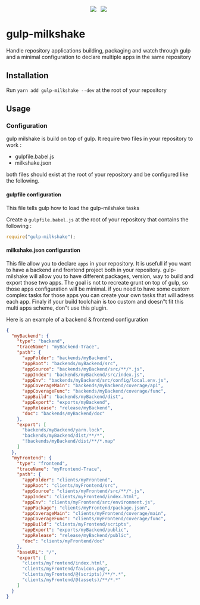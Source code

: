 <p align="center">
    <a href="https://www.npmjs.com/package/gulp-milkshake"><img src="https://img.shields.io/npm/v/gulp-milkshake.svg"></a>&nbsp;&nbsp;
    <a href="https://raw.githubusercontent.com/atomictech/gulp-milkshake/master/LICENSE" alt="License"><img src="https://img.shields.io/badge/license-MIT-blue.svg"></a>&nbsp;&nbsp;
</p>

# gulp-milkshake

Handle repository applications building, packaging and watch through gulp and a minimal configuration to declare multiple apps in the same repository

## Installation

Run `yarn add gulp-milkshake --dev` at the root of your repository

## Usage

### Configuration

gulp milshake is build on top of gulp. It require two files in your repository to work :
* gulpfile.babel.js
* milkshake.json

both files should exist at the root of your repository and be configured like the following.

#### gulpfile configuration

This file tells gulp how to load the gulp-milshake tasks

Create a `gulpfile.babel.js` at the root of your repository that contains the following :
```js
require("gulp-milkshake");
```

#### milkshake.json configuration

This file allow you to declare `apps` in your repository. It is usefull if you want to have a backend and frontend project both in your repository.
gulp-milshake will allow you to have different packages, version, way to build and export those two apps.
The goal is not to recreate grunt on top of gulp, so those apps configuration will be minimal. if you need to have some custom complex tasks for those apps you can create your own tasks that will adress each app. Finaly if your build toolchain is too custom and doesn"t fit this multi apps scheme, don"t use this plugin.

Here is an example of a backend & frontend configuration

```json
{
  "myBackend": {
    "type": "backend",
    "traceName": "myBackend-Trace",
    "path": {
      "appFolder": "backends/myBackend",
      "appRoot": "backends/myBackend/src",
      "appSource": "backends/myBackend/src/**/*.js",
      "appIndex": "backends/myBackend/src/index.js",
      "appEnv": "backends/myBackend/src/config/local.env.js",
      "appCoverageMain": "backends/myBackend/coverage/api",
      "appCoverageFunc": "backends/myBackend/coverage/func",
      "appBuild": "backends/myBackend/dist",
      "appExport": "exports/myBackend",
      "appRelease": "release/myBackend",
      "doc": "backends/myBackend/doc"
    },
    "export": [
      "backends/myBackend/yarn.lock",
      "backends/myBackend/dist/**/*",
      "!backends/myBackend/dist/**/*.map"
    ]
  },
  "myFrontend": {
    "type": "frontend",
    "traceName": "myFrontend-Trace",
    "path": {
      "appFolder": "clients/myFrontend",
      "appRoot": "clients/myFrontend/src",
      "appSource": "clients/myFrontend/src/**/*.js",
      "appIndex": "clients/myFrontend/index.html",
      "appEnv": "clients/myFrontend/src/environment.js",
      "appPackage": "clients/myFrontend/package.json",
      "appCoverageMain": "clients/myFrontend/coverage/main",
      "appCoverageFunc": "clients/myFrontend/coverage/func",
      "appBuild": "clients/myFrontend/scripts",
      "appExport": "exports/myBackend/public",
      "appRelease": "release/myBackend/public",
      "doc": "clients/myFrontend/doc"
    },
    "baseURL": "/",
    "export": [
      "clients/myFrontend/index.html",
      "clients/myFrontend/favicon.png",
      "clients/myFrontend/@(scripts)/**/*.*",
      "clients/myFrontend/@(assets)/**/*.*"
    ]
  }
}
```
